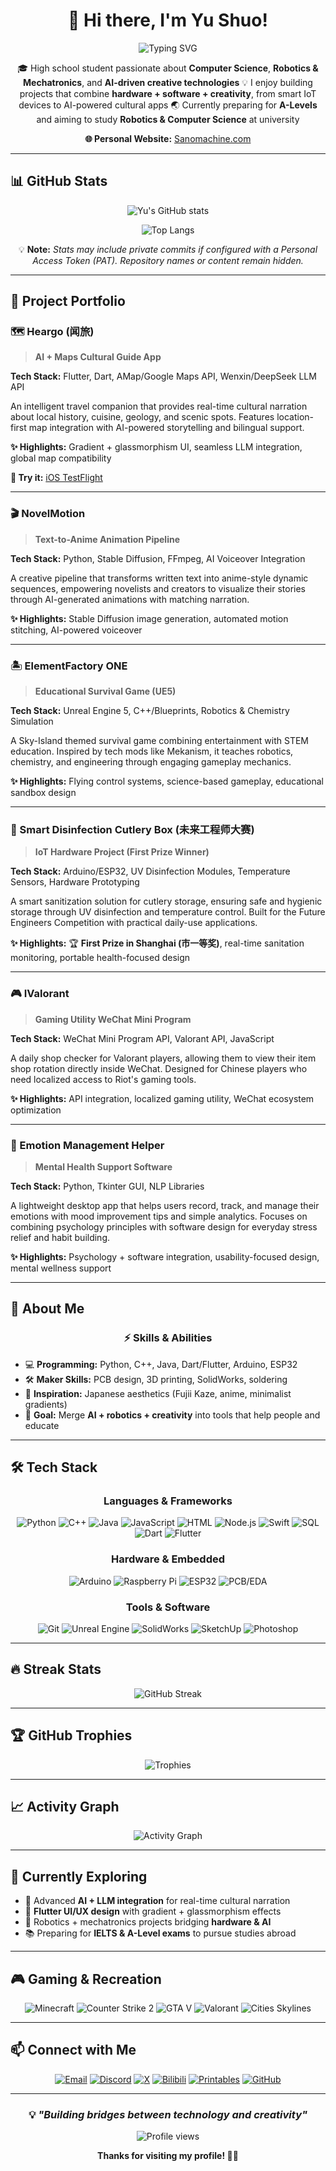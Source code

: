 <div align="center">

# 👋 Hi there, I'm Yu Shuo!

<img src="https://readme-typing-svg.herokuapp.com?font=Fira+Code&pause=1000&color=2196F3&center=true&vCenter=true&width=500&lines=High+school+Computer+Science+enthusiast;Passionate+about+AI+%26+Robotics;Building+creative+tech+solutions;Preparing+for+A-Levels+%26+university" alt="Typing SVG" />

</div>

<div align="center">

🎓 High school student passionate about **Computer Science**, **Robotics & Mechatronics**, and **AI-driven creative technologies**
💡 I enjoy building projects that combine **hardware + software + creativity**, from smart IoT devices to AI-powered cultural apps
🌏 Currently preparing for **A-Levels** and aiming to study **Robotics & Computer Science** at university

**🌐 Personal Website:** [Sanomachine.com](https://sanomachine.com)

</div>

---

## 📊 GitHub Stats

<div align="center">

![Yu's GitHub stats](https://stats-bailuer.vercel.app/api?username=Bailuer&show_icons=true&theme=tokyonight&count_private=true&cache_seconds=1800&v=12)

![Top Langs](https://stats-bailuer.vercel.app/api/top-langs/?username=Bailuer&layout=compact&langs_count=8&theme=tokyonight&cache_seconds=1800&v=12)

</div>

<div align="center">

💡 **Note:** *Stats may include private commits if configured with a Personal Access Token (PAT). Repository names or content remain hidden.*

</div>

---

## 🚀 Project Portfolio

### 🗺️ Heargo (闻旅)
> **AI + Maps Cultural Guide App**

**Tech Stack:** Flutter, Dart, AMap/Google Maps API, Wenxin/DeepSeek LLM API

An intelligent travel companion that provides real-time cultural narration about local history, cuisine, geology, and scenic spots. Features location-first map integration with AI-powered storytelling and bilingual support.

**✨ Highlights:** Gradient + glassmorphism UI, seamless LLM integration, global map compatibility

**📱 Try it:** [iOS TestFlight](https://testflight.apple.com/join/RpsxBU7E)

---

### 🎬 NovelMotion
> **Text-to-Anime Animation Pipeline**

**Tech Stack:** Python, Stable Diffusion, FFmpeg, AI Voiceover Integration

A creative pipeline that transforms written text into anime-style dynamic sequences, empowering novelists and creators to visualize their stories through AI-generated animations with matching narration.

**✨ Highlights:** Stable Diffusion image generation, automated motion stitching, AI-powered voiceover

---

### 🏝️ ElementFactory ONE
> **Educational Survival Game (UE5)**

**Tech Stack:** Unreal Engine 5, C++/Blueprints, Robotics & Chemistry Simulation

A Sky-Island themed survival game combining entertainment with STEM education. Inspired by tech mods like Mekanism, it teaches robotics, chemistry, and engineering through engaging gameplay mechanics.

**✨ Highlights:** Flying control systems, science-based gameplay, educational sandbox design

---

### 🧼 Smart Disinfection Cutlery Box (未来工程师大赛)
> **IoT Hardware Project (First Prize Winner)**

**Tech Stack:** Arduino/ESP32, UV Disinfection Modules, Temperature Sensors, Hardware Prototyping

A smart sanitization solution for cutlery storage, ensuring safe and hygienic storage through UV disinfection and temperature control. Built for the Future Engineers Competition with practical daily-use applications.

**✨ Highlights:** 🏆 **First Prize in Shanghai (市一等奖)**, real-time sanitation monitoring, portable health-focused design

---

### 🎮 IValorant
> **Gaming Utility WeChat Mini Program**

**Tech Stack:** WeChat Mini Program API, Valorant API, JavaScript

A daily shop checker for Valorant players, allowing them to view their item shop rotation directly inside WeChat. Designed for Chinese players who need localized access to Riot's gaming tools.

**✨ Highlights:** API integration, localized gaming utility, WeChat ecosystem optimization

---

### 🙂 Emotion Management Helper
> **Mental Health Support Software**

**Tech Stack:** Python, Tkinter GUI, NLP Libraries

A lightweight desktop app that helps users record, track, and manage their emotions with mood improvement tips and simple analytics. Focuses on combining psychology principles with software design for everyday stress relief and habit building.

**✨ Highlights:** Psychology + software integration, usability-focused design, mental wellness support

---

## 🚀 About Me

<div align="center">

### ⚡ Skills & Abilities

</div>

- 💻 **Programming:** Python, C++, Java, Dart/Flutter, Arduino, ESP32
- 🛠️ **Maker Skills:** PCB design, 3D printing, SolidWorks, soldering
- 🎨 **Inspiration:** Japanese aesthetics (Fujii Kaze, anime, minimalist gradients)
- 🎯 **Goal:** Merge **AI + robotics + creativity** into tools that help people and educate  

---

## 🛠️ Tech Stack

<div align="center">

### Languages & Frameworks
![Python](https://img.shields.io/badge/-Python-3776AB?style=flat-square&logo=python&logoColor=white)
![C++](https://img.shields.io/badge/-C++-00599C?style=flat-square&logo=c%2B%2B&logoColor=white)
![Java](https://img.shields.io/badge/-Java-007396?style=flat-square&logo=java&logoColor=white)
![JavaScript](https://img.shields.io/badge/-JavaScript-F7DF1E?style=flat-square&logo=javascript&logoColor=black)
![HTML](https://img.shields.io/badge/-HTML5-E34F26?style=flat-square&logo=html5&logoColor=white)
![Node.js](https://img.shields.io/badge/-Node.js-339933?style=flat-square&logo=node.js&logoColor=white)
![Swift](https://img.shields.io/badge/-Swift-FA7343?style=flat-square&logo=swift&logoColor=white)
![SQL](https://img.shields.io/badge/-SQL-4479A1?style=flat-square&logo=mysql&logoColor=white)
![Dart](https://img.shields.io/badge/-Dart-0175C2?style=flat-square&logo=dart&logoColor=white)
![Flutter](https://img.shields.io/badge/-Flutter-02569B?style=flat-square&logo=flutter&logoColor=white)

### Hardware & Embedded
![Arduino](https://img.shields.io/badge/-Arduino-00979D?style=flat-square&logo=arduino&logoColor=white)
![Raspberry Pi](https://img.shields.io/badge/-Raspberry%20Pi-A22846?style=flat-square&logo=raspberrypi&logoColor=white)
![ESP32](https://img.shields.io/badge/-ESP32-000000?style=flat-square&logo=espressif&logoColor=white)
![PCB/EDA](https://img.shields.io/badge/-PCB%2FEDA-00796B?style=flat-square&logo=circuitverse&logoColor=white)

### Tools & Software
![Git](https://img.shields.io/badge/-Git-F05032?style=flat-square&logo=git&logoColor=white)
![Unreal Engine](https://img.shields.io/badge/-Unreal%20Engine-313131?style=flat-square&logo=unrealengine&logoColor=white)
![SolidWorks](https://img.shields.io/badge/-SolidWorks-E2231A?style=flat-square&logo=dassaultsystemes&logoColor=white)
![SketchUp](https://img.shields.io/badge/-SketchUp-005F9E?style=flat-square&logo=sketchup&logoColor=white)
![Photoshop](https://img.shields.io/badge/-Photoshop-31A8FF?style=flat-square&logo=adobephotoshop&logoColor=white)

</div>

---


## 🔥 Streak Stats

<div align="center">

![GitHub Streak](https://streak-stats.demolab.com?user=Bailuer&theme=tokyonight&v=12)

</div>

---

## 🏆 GitHub Trophies

<div align="center">

![Trophies](https://github-profile-trophy.vercel.app/?username=Bailuer&theme=tokyonight&no-frame=false&no-bg=true&margin-w=4&v=12)

</div>

---

## 📈 Activity Graph

<div align="center">

![Activity Graph](https://github-readme-activity-graph.vercel.app/graph?username=Bailuer&theme=tokyo-night&v=12)

</div>

---

## 🌱 Currently Exploring

- 🤖 Advanced **AI + LLM integration** for real-time cultural narration
- 🎨 **Flutter UI/UX design** with gradient + glassmorphism effects
- 🔧 Robotics + mechatronics projects bridging **hardware & AI**
- 📚 Preparing for **IELTS & A-Level exams** to pursue studies abroad

---

## 🎮 Gaming & Recreation

<div align="center">

![Minecraft](https://img.shields.io/badge/-Minecraft-62B47A?style=flat-square&logo=minecraft&logoColor=white)
![Counter Strike 2](https://img.shields.io/badge/-Counter%20Strike%202-FF6C2C?style=flat-square&logo=counter-strike&logoColor=white)
![GTA V](https://img.shields.io/badge/-Grand%20Theft%20Auto%20V-000000?style=flat-square&logo=rockstargames&logoColor=white)
![Valorant](https://img.shields.io/badge/-Valorant-FF4454?style=flat-square&logo=valorant&logoColor=white)
![Cities Skylines](https://img.shields.io/badge/-Cities%20Skylines-2E8B57?style=flat-square&logo=cities-skylines&logoColor=white)

</div>

---

## 📫 Connect with Me

<div align="center">

[![Email](https://img.shields.io/badge/-Email-D14836?style=for-the-badge&logo=gmail&logoColor=white)](mailto:Bailueryu@gmail.com)
[![Discord](https://img.shields.io/badge/-Discord-5865F2?style=for-the-badge&logo=discord&logoColor=white)](https://discord.com/users/Bailueryu#7210)
[![X](https://img.shields.io/badge/-X-000000?style=for-the-badge&logo=x&logoColor=white)](https://x.com/BailuerYu)
[![Bilibili](https://img.shields.io/badge/-Bilibili-00A1D6?style=for-the-badge&logo=bilibili&logoColor=white)](https://space.bilibili.com/108892182)
[![Printables](https://img.shields.io/badge/-Printables-FF6600?style=for-the-badge&logo=3dprinter&logoColor=white)](https://www.printables.com/@ShuoYu_1320812)
[![GitHub](https://img.shields.io/badge/-GitHub-181717?style=for-the-badge&logo=github&logoColor=white)](https://github.com/Bailuer)  

</div>

---

<div align="center">

### 💡 *"Building bridges between technology and creativity"*

<img src="https://komarev.com/ghpvc/?username=Bailuer&label=Profile%20views&color=0e75b6&style=flat&v=12" alt="Profile views" />

**Thanks for visiting my profile! 🚀✨**

</div>

